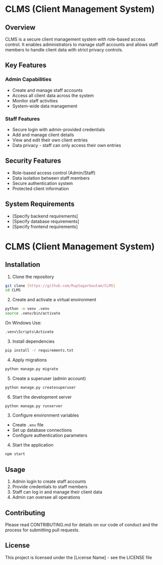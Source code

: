 # CLMS (Client Management System)

## Overview
CLMS is a secure client management system with role-based access control. It enables administrators to manage staff accounts and allows staff members to handle client data with strict privacy controls.

## Key Features

### Admin Capabilities
- Create and manage staff accounts
- Access all client data across the system
- Monitor staff activities
- System-wide data management

### Staff Features
- Secure login with admin-provided credentials
- Add and manage client details
- View and edit their own client entries
- Data privacy - staff can only access their own entries

## Security Features
- Role-based access control (Admin/Staff)
- Data isolation between staff members
- Secure authentication system
- Protected client information

## System Requirements
- [Specify backend requirements]
- [Specify database requirements]
- [Specify frontend requirements]

# CLMS (Client Management System)

## Installation

1. Clone the repository
```bash
git clone [https://github.com/RupSagarGautam/CLMS]
cd CLMS
```

2. Create and activate a virtual environment
```bash
python -m venv .venv
source .venv/bin/activate
```
On Windows Use: 
```bash
.venv\Scripts\Activate
```

3. Install dependencies
```bash
pip install -r requirements.txt
```

4. Apply migrations
```bash
python manage.py migrate
```

5. Create a superuser (admin account)
```bash
python manage.py createsuperuser
```

6. Start the development server
```bash
python manage.py runserver
```

3. Configure environment variables
- Create `.env` file
- Set up database connections
- Configure authentication parameters

4. Start the application
```bash
npm start
```

## Usage
1. Admin login to create staff accounts
2. Provide credentials to staff members
3. Staff can log in and manage their client data
4. Admin can oversee all operations

## Contributing
Please read CONTRIBUTING.md for details on our code of conduct and the process for submitting pull requests.

## License
This project is licensed under the [License Name] - see the LICENSE file